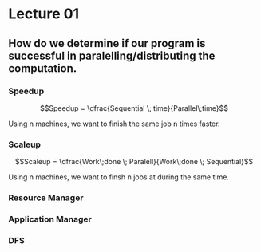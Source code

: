 # Lecture 01

## How do we determine if our program is successful in paralelling/distributing the computation.

### Speedup

$$Speedup = \dfrac{Sequential \; time}{Parallel\;time}$$

Using n machines, we want to finish the same job n times faster.

### Scaleup

$$Scaleup = \dfrac{Work\;done \; Paralell}{Work\;done \; Sequential}$$

Using n machines, we want to finsh n jobs at during the same time.

### Resource Manager

### Application Manager

### DFS

